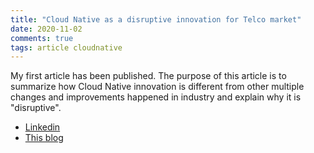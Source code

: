 ```yaml
---
title: "Cloud Native as a disruptive innovation for Telco market"
date: 2020-11-02
comments: true
tags: article cloudnative
---
```


My first article has been published. The purpose of this article is to summarize how Cloud Native innovation is different from other multiple changes and improvements happened in industry and explain why it is "disruptive".

* [Linkedin](https://www.linkedin.com/pulse/cloud-native-disruptive-innovation-telco-market-roman-gorge)
* [This blog](https://rgorge.github.io/cloud-native-disruption-innovation/)